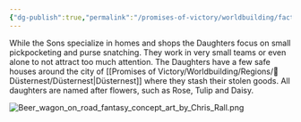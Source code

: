 ```yaml
---
{"dg-publish":true,"permalink":"/promises-of-victory/worldbuilding/factions/lost-hops/the-daughters-burglars-crew/","title":"The Daughters (burglars crew)","noteIcon":"Faction","created":"","updated":""}
---
```


While the Sons specialize in homes and shops the Daughters focus on small pickpocketing and purse snatching. They work in very small teams or even alone to not attract too much attention. The Daughters have a few safe houses around the city of [[Promises of Victory/Worldbuilding/Regions/🏰Düsternest/Düsternest\|Düsternest]] where they stash their stolen goods.
All daughters are named after flowers, such as Rose, Tulip and Daisy.

![Beer_wagon_on_road_fantasy_concept_art_by_Chris_Rall.png](/img/user/resources/Pictures/Beer_wagon_on_road_fantasy_concept_art_by_Chris_Rall.png)